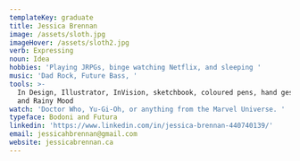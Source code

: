 ```yaml
---
templateKey: graduate
title: Jessica Brennan
image: /assets/sloth.jpg
imageHover: /assets/sloth2.jpg
verb: Expressing
noun: Idea
hobbies: 'Playing JRPGs, binge watching Netflix, and sleeping '
music: 'Dad Rock, Future Bass, '
tools: >-
  In Design, Illustrator, InVision, sketchbook, coloured pens, hand gestures,
  and Rainy Mood
watch: 'Doctor Who, Yu-Gi-Oh, or anything from the Marvel Universe. '
typeface: Bodoni and Futura
linkedin: 'https://www.linkedin.com/in/jessica-brennan-440740139/'
email: jessicahbrennan@gmail.com
website: jessicabrennan.ca
---
```


